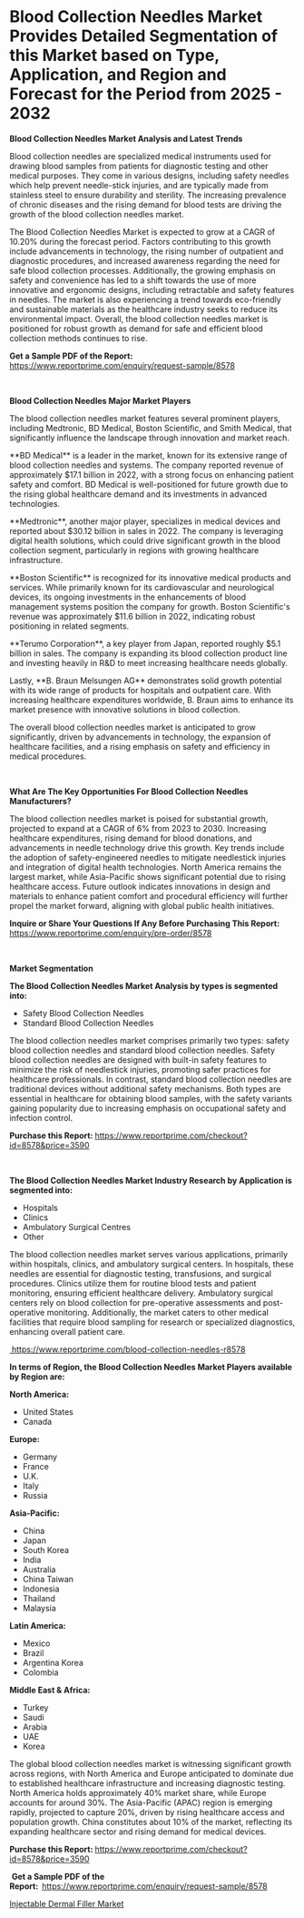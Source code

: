 <p><h1>Blood Collection Needles Market Provides Detailed Segmentation of this Market based on Type, Application, and Region and Forecast for the Period from 2025 - 2032</h1></p><p><strong>Blood Collection Needles Market Analysis and Latest Trends</strong></p>
<p><p>Blood collection needles are specialized medical instruments used for drawing blood samples from patients for diagnostic testing and other medical purposes. They come in various designs, including safety needles which help prevent needle-stick injuries, and are typically made from stainless steel to ensure durability and sterility. The increasing prevalence of chronic diseases and the rising demand for blood tests are driving the growth of the blood collection needles market.</p><p>The Blood Collection Needles Market is expected to grow at a CAGR of 10.20% during the forecast period. Factors contributing to this growth include advancements in technology, the rising number of outpatient and diagnostic procedures, and increased awareness regarding the need for safe blood collection processes. Additionally, the growing emphasis on safety and convenience has led to a shift towards the use of more innovative and ergonomic designs, including retractable and safety features in needles. The market is also experiencing a trend towards eco-friendly and sustainable materials as the healthcare industry seeks to reduce its environmental impact. Overall, the blood collection needles market is positioned for robust growth as demand for safe and efficient blood collection methods continues to rise.</p></p>
<p><strong>Get a Sample PDF of the Report:&nbsp;</strong> <a href="https://www.reportprime.com/enquiry/request-sample/8578?utm_campaign=3105&utm_medium=2&utm_source=Github&utm_content=ia&utm_term=20032025&utm_id=blood-collection-needles">https://www.reportprime.com/enquiry/request-sample/8578</a></p>
<p>&nbsp;</p>
<p><strong>Blood Collection Needles Major Market Players</strong></p>
<p><p>The blood collection needles market features several prominent players, including Medtronic, BD Medical, Boston Scientific, and Smith Medical, that significantly influence the landscape through innovation and market reach.</p><p>**BD Medical** is a leader in the market, known for its extensive range of blood collection needles and systems. The company reported revenue of approximately $17.1 billion in 2022, with a strong focus on enhancing patient safety and comfort. BD Medical is well-positioned for future growth due to the rising global healthcare demand and its investments in advanced technologies.</p><p>**Medtronic**, another major player, specializes in medical devices and reported about $30.12 billion in sales in 2022. The company is leveraging digital health solutions, which could drive significant growth in the blood collection segment, particularly in regions with growing healthcare infrastructure.</p><p>**Boston Scientific** is recognized for its innovative medical products and services. While primarily known for its cardiovascular and neurological devices, its ongoing investments in the enhancements of blood management systems position the company for growth. Boston Scientific's revenue was approximately $11.6 billion in 2022, indicating robust positioning in related segments.</p><p>**Terumo Corporation**, a key player from Japan, reported roughly $5.1 billion in sales. The company is expanding its blood collection product line and investing heavily in R&D to meet increasing healthcare needs globally.</p><p>Lastly, **B. Braun Melsungen AG** demonstrates solid growth potential with its wide range of products for hospitals and outpatient care. With increasing healthcare expenditures worldwide, B. Braun aims to enhance its market presence with innovative solutions in blood collection.</p><p>The overall blood collection needles market is anticipated to grow significantly, driven by advancements in technology, the expansion of healthcare facilities, and a rising emphasis on safety and efficiency in medical procedures.</p></p>
<p>&nbsp;</p>
<p><strong>What Are The Key Opportunities For Blood Collection Needles Manufacturers?</strong></p>
<p><p>The blood collection needles market is poised for substantial growth, projected to expand at a CAGR of 6% from 2023 to 2030. Increasing healthcare expenditures, rising demand for blood donations, and advancements in needle technology drive this growth. Key trends include the adoption of safety-engineered needles to mitigate needlestick injuries and integration of digital health technologies. North America remains the largest market, while Asia-Pacific shows significant potential due to rising healthcare access. Future outlook indicates innovations in design and materials to enhance patient comfort and procedural efficiency will further propel the market forward, aligning with global public health initiatives.</p></p>
<p><strong>Inquire or Share Your Questions If Any Before Purchasing This Report:</strong> <a href="https://www.reportprime.com/enquiry/pre-order/8578?utm_campaign=3105&utm_medium=2&utm_source=Github&utm_content=ia&utm_term=20032025&utm_id=blood-collection-needles">https://www.reportprime.com/enquiry/pre-order/8578</a></p>
<p>&nbsp;</p>
<p><strong>Market Segmentation</strong></p>
<p><strong>The Blood Collection Needles Market Analysis by types is segmented into:</strong></p>
<p><ul><li>Safety Blood Collection Needles</li><li>Standard Blood Collection Needles</li></ul></p>
<p><p>The blood collection needles market comprises primarily two types: safety blood collection needles and standard blood collection needles. Safety blood collection needles are designed with built-in safety features to minimize the risk of needlestick injuries, promoting safer practices for healthcare professionals. In contrast, standard blood collection needles are traditional devices without additional safety mechanisms. Both types are essential in healthcare for obtaining blood samples, with the safety variants gaining popularity due to increasing emphasis on occupational safety and infection control.</p></p>
<p><strong>Purchase this Report:&nbsp;</strong><a href="https://www.reportprime.com/checkout?id=8578&price=3590&utm_campaign=3105&utm_medium=2&utm_source=Github&utm_content=ia&utm_term=20032025&utm_id=blood-collection-needles">https://www.reportprime.com/checkout?id=8578&price=3590</a></p>
<p>&nbsp;</p>
<p><strong>The Blood Collection Needles Market Industry Research by Application is segmented into:</strong></p>
<p><ul><li>Hospitals</li><li>Clinics</li><li>Ambulatory Surgical Centres</li><li>Other</li></ul></p>
<p><p>The blood collection needles market serves various applications, primarily within hospitals, clinics, and ambulatory surgical centers. In hospitals, these needles are essential for diagnostic testing, transfusions, and surgical procedures. Clinics utilize them for routine blood tests and patient monitoring, ensuring efficient healthcare delivery. Ambulatory surgical centers rely on blood collection for pre-operative assessments and post-operative monitoring. Additionally, the market caters to other medical facilities that require blood sampling for research or specialized diagnostics, enhancing overall patient care.</p></p>
<p><a href="https://www.reportprime.com/blood-collection-needles-r8578?utm_campaign=3105&utm_medium=2&utm_source=Github&utm_content=ia&utm_term=20032025&utm_id=blood-collection-needles">&nbsp;https://www.reportprime.com/blood-collection-needles-r8578</a></p>
<p><strong>In terms of Region, the Blood Collection Needles Market Players available by Region are:</strong></p>
<p>
    <p> <strong> North America: </strong>
        <ul>
            <li>United States</li>
            <li>Canada</li>
        </ul>
        </p> 
    <p> <strong> Europe: </strong>
        <ul>
            <li>Germany</li>
            <li>France</li>
            <li>U.K.</li>
            <li>Italy</li>
            <li>Russia</li>
        </ul>
        </p> 
    <p> <strong> Asia-Pacific: </strong>
        <ul>
            <li>China</li>
            <li>Japan</li>
            <li>South Korea</li>
            <li>India</li>
            <li>Australia</li>
            <li>China Taiwan</li>
            <li>Indonesia</li>
            <li>Thailand</li>
            <li>Malaysia</li>
        </ul>
        </p> 
    <p> <strong> Latin America: </strong>
        <ul>
            <li>Mexico</li>
            <li>Brazil</li>
            <li>Argentina Korea</li>
            <li>Colombia</li>
        </ul>
        </p> 
    <p> <strong> Middle East & Africa: </strong>
        <ul>
            <li>Turkey</li>
            <li>Saudi</li>
            <li>Arabia</li>
            <li>UAE</li>
            <li>Korea</li>
        </ul>
    </p>
    </p>
<p><p>The global blood collection needles market is witnessing significant growth across regions, with North America and Europe anticipated to dominate due to established healthcare infrastructure and increasing diagnostic testing. North America holds approximately 40% market share, while Europe accounts for around 30%. The Asia-Pacific (APAC) region is emerging rapidly, projected to capture 20%, driven by rising healthcare access and population growth. China constitutes about 10% of the market, reflecting its expanding healthcare sector and rising demand for medical devices.</p></p>
<p><strong>Purchase this Report: </strong><a href="https://www.reportprime.com/checkout?id=8578&price=3590&utm_campaign=3105&utm_medium=2&utm_source=Github&utm_content=ia&utm_term=20032025&utm_id=blood-collection-needles">https://www.reportprime.com/checkout?id=8578&price=3590</a></p>
<p>&nbsp;<strong>Get a Sample PDF of the Report:&nbsp;&nbsp;</strong><a href="https://www.reportprime.com/enquiry/request-sample/8578?utm_campaign=3105&utm_medium=2&utm_source=Github&utm_content=ia&utm_term=20032025&utm_id=blood-collection-needles">https://www.reportprime.com/enquiry/request-sample/8578</a></p>
<p><strong></strong></p>
<p><p><a href="https://github.com/kimomeifbnu26/Market-Research-Report-List-1/blob/main/injectable-dermal-filler-market.md?utm_campaign=3105&utm_medium=2&utm_source=Github&utm_content=ia&utm_term=20032025&utm_id=blood-collection-needles">Injectable Dermal Filler Market</a></p></p>
